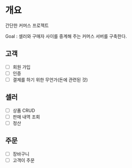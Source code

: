 # 개요
간단한 커머스 프로젝트

Goal : 셀러와 구매자 사이를 중계해 주는 커머스 서버를 구축한다.

## 고객
- [ ] 회원 가입
- [ ] 인증
- [ ] 결제를 하기 위한 무언가(돈에 관련된 것)
  
## 셀러
- [ ] 상품 CRUD
- [ ] 판매 내역 조회
- [ ] 정산

## 주문
- [ ] 장바구니
- [ ] 고객이 주문
